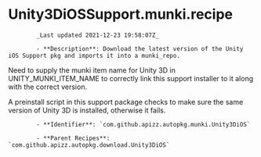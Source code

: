 # Unity3DiOSSupport.munki.recipe

            _Last updated 2021-12-23 19:58:07Z_

            - **Description**: Download the latest version of the Unity iOS Support pkg and imports it into a munki_repo.

Need to supply the munki item name for Unity 3D in UNITY_MUNKI_ITEM_NAME to correctly link this support installer to it along with the correct version.

A preinstall script in this support package checks to make sure the same version of Unity 3D is installed, otherwise it fails.

            - **Identifier**: `com.github.apizz.autopkg.munki.Unity3DiOS`

            - **Parent Recipes**: `com.github.apizz.autopkg.download.Unity3DiOS`